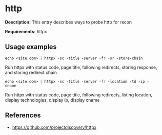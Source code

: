 # http

**Description:** This entry describes ways to probe http for recon

**Requirements:** httpx

## Usage examples

```
echo <site.com> | httpx -sc -title -server -fr -sr -store-chain
```

Run httpx with status code, page title, following redirects, storing response, and storing redirect chain

```
echo <site.com> | httpx -sc -title -server -fr -location -td -ip -cname
```

Run httpx with status code, page title, following redirects, listing location, display technologies, display ip, display cname
  
## References
* https://github.com/projectdiscovery/httpx
